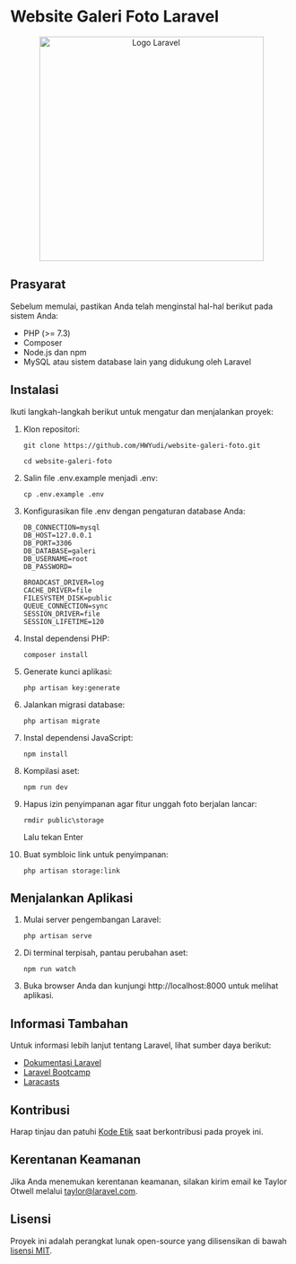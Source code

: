 # Website Galeri Foto Laravel

<p align="center"><a href="https://laravel.com" target="_blank"><img src="https://raw.githubusercontent.com/laravel/art/master/logo-lockup/5%20SVG/2%20CMYK/1%20Full%20Color/laravel-logolockup-cmyk-red.svg" width="400" alt="Logo Laravel"></a></p>

## Prasyarat

Sebelum memulai, pastikan Anda telah menginstal hal-hal berikut pada sistem Anda:
- PHP (>= 7.3)
- Composer
- Node.js dan npm
- MySQL atau sistem database lain yang didukung oleh Laravel

## Instalasi

Ikuti langkah-langkah berikut untuk mengatur dan menjalankan proyek:

1. Klon repositori:
   ```
   git clone https://github.com/HWYudi/website-galeri-foto.git
   ```
   ```
   cd website-galeri-foto
   ```
   

2. Salin file .env.example menjadi .env:
   ```
   cp .env.example .env
   ```
   

3. Konfigurasikan file .env dengan pengaturan database Anda:
    ```
    DB_CONNECTION=mysql
    DB_HOST=127.0.0.1
    DB_PORT=3306
    DB_DATABASE=galeri
    DB_USERNAME=root
    DB_PASSWORD=
    ```

    ```
    BROADCAST_DRIVER=log
    CACHE_DRIVER=file
    FILESYSTEM_DISK=public
    QUEUE_CONNECTION=sync
    SESSION_DRIVER=file
    SESSION_LIFETIME=120
    ```
    

4. Instal dependensi PHP:
   ```
   composer install
   ```
   

5. Generate kunci aplikasi:
   ```
   php artisan key:generate
   ```
   

6. Jalankan migrasi database:
   ```
   php artisan migrate
   ```
   

7. Instal dependensi JavaScript:
   ```
   npm install
   ```
   

8. Kompilasi aset:
   ```
   npm run dev
   ```
   

9. Hapus izin penyimpanan agar fitur unggah foto berjalan lancar:
   ```
   rmdir public\storage
   ```
   
   Lalu tekan Enter

10. Buat symbloic link untuk penyimpanan:
    ```
    php artisan storage:link
    ```
    

## Menjalankan Aplikasi

1. Mulai server pengembangan Laravel:
   ```
   php artisan serve
   ```
   

2. Di terminal terpisah, pantau perubahan aset:

   ```
   npm run watch
   ```
   

3. Buka browser Anda dan kunjungi http://localhost:8000 untuk melihat aplikasi.

## Informasi Tambahan

Untuk informasi lebih lanjut tentang Laravel, lihat sumber daya berikut:
- [Dokumentasi Laravel](https://laravel.com/docs)
- [Laravel Bootcamp](https://bootcamp.laravel.com)
- [Laracasts](https://laracasts.com)

## Kontribusi

Harap tinjau dan patuhi [Kode Etik](https://laravel.com/docs/contributions#code-of-conduct) saat berkontribusi pada proyek ini.

## Kerentanan Keamanan

Jika Anda menemukan kerentanan keamanan, silakan kirim email ke Taylor Otwell melalui [taylor@laravel.com](mailto:taylor@laravel.com).

## Lisensi

Proyek ini adalah perangkat lunak open-source yang dilisensikan di bawah [lisensi MIT](https://opensource.org/licenses/MIT).
